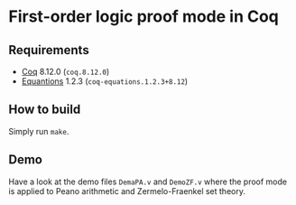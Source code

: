 # First-order logic proof mode in Coq

## Requirements
- [Coq](https://github.com/coq/coq/) 8.12.0 (`coq.8.12.0`)
- [Equantions](https://mattam82.github.io/Coq-Equations/) 1.2.3 (`coq-equations.1.2.3+8.12`)

## How to build
Simply run `make`.

## Demo
Have a look at the demo files `DemaPA.v` and `DemoZF.v` where the proof mode is applied to Peano arithmetic and Zermelo-Fraenkel set theory.
